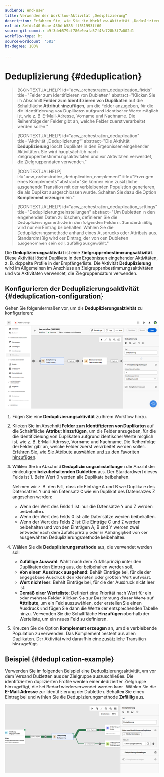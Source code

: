 ```yaml
---
audience: end-user
title: Verwenden der Workflow-Aktivität „Deduplizierung“
description: Erfahren Sie, wie Sie die Workflow-Aktivität „Deduplizierung“ verwenden.
exl-id: 8efdc140-6cae-430d-b585-ff581993ff60
source-git-commit: b9f3deb579cf786e0eafa57f42a728b3f7a002d1
workflow-type: ht
source-wordcount: '581'
ht-degree: 100%

---
```


# Deduplizierung {#deduplication}

>[!CONTEXTUALHELP]
>id="acw_orchestration_deduplication_fields"
>title="Felder zum Identifizieren von Dubletten"
>abstract="Klicken Sie im Abschnitt **Felder zum Identifizieren von Duplikaten** auf die Schaltfläche **Attribut hinzufügen**, um die Felder anzugeben, für die die Identifizierung von Duplikaten aufgrund identischer Werte möglich ist, wie z. B. E-Mail-Adresse, Vorname und Nachname. Die Reihenfolge der Felder gibt an, welche Felder zuerst verarbeitet werden sollen."

>[!CONTEXTUALHELP]
>id="acw_orchestration_deduplication"
>title="Aktivität „Deduplizierung“"
>abstract="Die Aktivität **Deduplizierung** löscht Duplikate in den Ergebnissen eingehender Aktivitäten. Sie wird hauptsächlich nach Zielgruppenbestimmungsaktivitäten und vor Aktivitäten verwendet, die Zielgruppendaten verwenden."

>[!CONTEXTUALHELP]
>id="acw_orchestration_deduplication_complement"
>title="Erzeugen eines Komplements"
>abstract="Sie können eine zusätzliche ausgehende Transition mit der verbleibenden Population generieren, die als Duplikat ausgeschlossen wurde. Schalten Sie dazu die Option **Komplement erzeugen** ein."

>[!CONTEXTUALHELP]
>id="acw_orchestration_deduplication_settings"
>title="Deduplizierungseinstellungen"
>abstract="Um Dubletten in den eingehenden Daten zu löschen, definieren Sie die Deduplizierungsmethode in den folgenden Feldern. Standardmäßig wird nur ein Eintrag beibehalten. Wählen Sie die Deduplizierungsmethode anhand eines Ausdrucks oder Attributs aus. Standardmäßig wird der Eintrag, der von den Dubletten ausgenommen sein soll, zufällig ausgewählt."

Die **Deduplizierungsaktivität** ist eine **Zielgruppenbestimmungsaktivität**. Diese Aktivität löscht Duplikate in den Ergebnissen eingehender Aktivitäten, z. B. doppelte Profile in der Empfängerliste. Die Aktivität **Deduplizierung** wird im Allgemeinen im Anschluss an Zielgruppenbestimmungsaktivitäten und vor Aktivitäten verwendet, die Zielgruppendatum verwenden.

## Konfigurieren der Deduplizierungsaktivität {#deduplication-configuration}

Gehen Sie folgendermaßen vor, um die **Deduplizierungsaktivität** zu konfigurieren:

![Konfigurationsprozess für die Workflow-Deduplizierung](../assets/workflow-deduplication.png)

1. Fügen Sie eine **Deduplizierungsaktivität** zu Ihrem Workflow hinzu.

1. Klicken Sie im Abschnitt **Felder zum Identifizieren von Duplikaten** auf die Schaltfläche **Attribut hinzufügen**, um die Felder anzugeben, für die die Identifizierung von Duplikaten aufgrund identischer Werte möglich ist, wie z. B. E-Mail-Adresse, Vorname und Nachname. Die Reihenfolge der Felder gibt an, welche Felder zuerst verarbeitet werden sollen. [Erfahren Sie, wie Sie Attribute auswählen und zu den Favoriten hinzufügen](../../get-started/attributes.md).

1. Wählen Sie im Abschnitt **Deduplizierungseinstellungen** die Anzahl der eindeutigen **beizubehaltenden Dubletten** aus. Der Standardwert dieses Felds ist 1. Beim Wert 0 werden alle Duplikate beibehalten.

   Nehmen wir z. B. den Fall, dass die Einträge A und B wie Duplikate des Datensatzes Y und ein Datensatz C wie ein Duplikat des Datensatzes Z angesehen werden:

   * Wenn der Wert des Felds 1 ist: nur die Datensätze Y und Z werden beibehalten.
   * Wenn der Wert des Felds 0 ist: alle Datensätze werden beibehalten.
   * Wenn der Wert des Felds 2 ist: Die Einträge C und Z werden beibehalten und von den Einträgen A, B und Y werden zwei entweder nach dem Zufallsprinzip oder in Abhängigkeit von der ausgewählten Deduplizierungsmethode beibehalten.

1. Wählen Sie die **Deduplizierungsmethode** aus, die verwendet werden soll:

   * **Zufällige Auswahl**: Wählt nach dem Zufallsprinzip unter den Duplikaten den Eintrag aus, der beibehalten werden soll.
   * **Von einem Ausdruck ausgehend**: Behält Einträge bei, für die der angegebene Ausdruck den kleinsten oder größten Wert aufweist.
   * **Wert nicht leer**: Behält Einträge bei, für die der Ausdruck nicht leer ist.
   * **Gemäß einer Werteliste**: Definiert eine Priorität nach Wert für ein oder mehrere Felder. Klicken Sie zur Bestimmung dieser Werte auf **Attribute**, um ein Feld auszuwählen, oder erstellen Sie einen Ausdruck und fügen Sie dann die Werte der entsprechenden Tabelle hinzu. Verwenden Sie die Schaltfläche **Hinzufügen** oberhalb der Werteliste, um ein neues Feld zu definieren.

1. Kreuzen Sie die Option **Komplement erzeugen** an, um die verbleibende Population zu verwenden. Das Komplement besteht aus allen Duplikaten. Der Aktivität wird daraufhin eine zusätzliche Transition hinzugefügt.

## Beispiel {#deduplication-example}

Verwenden Sie im folgenden Beispiel eine Deduplizierungsaktivität, um vor dem Versand Dubletten aus der Zielgruppe auszuschließen. Die identifizierten duplizierten Profile werden einer dedizierten Zielgruppe hinzugefügt, die bei Bedarf wiederverwendet werden kann. Wählen Sie die **E-Mail-Adresse** zur Identifizierung der Dubletten. Behalten Sie einen Eintrag bei und wählen Sie die Deduplizierungsmethode **Zufällig** aus.

![Beispiel einer Aktivität „Deduplizierung“ in einem Workflow](../assets/workflow-deduplication-example.png)